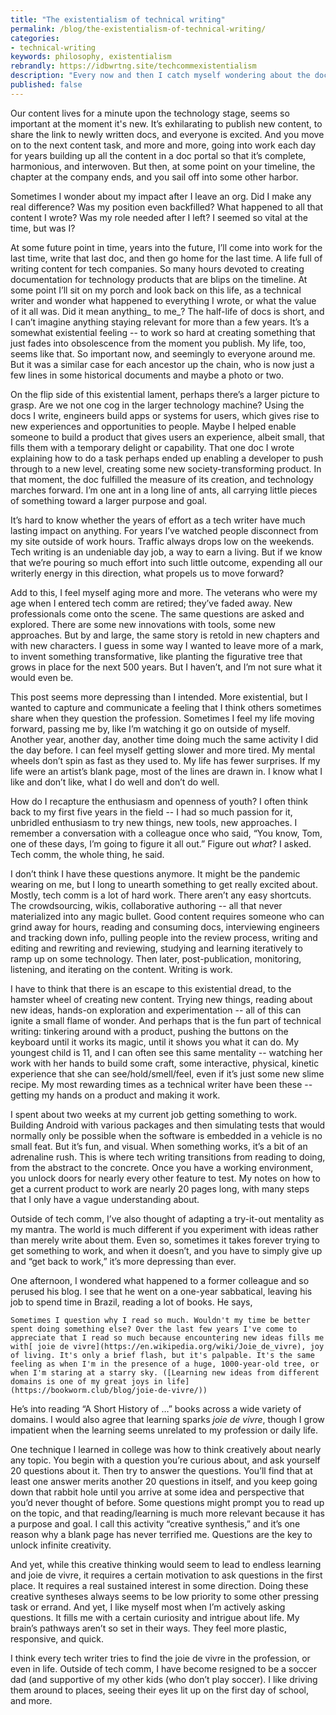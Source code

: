 ```yaml
---
title: "The existentialism of technical writing"
permalink: /blog/the-existentialism-of-technical-writing/
categories:
- technical-writing
keywords: philosophy, existentialism
rebrandly: https://idbwrtng.site/techcommexistentialism
description: "Every now and then I catch myself wondering about the docs I wrote at my old job, looking to see if there has been new content added to the site, any radical redesigns or restructurings, any new doc themes or apparent moves. I’m not sure why I occasionally look, other than mild curiosity, but it’s led me to wonder about my future as well. What seems so important and urgent now is on a countdown timer. No matter what content I’m working on, give it a few years, and this content will probably go the same way, becoming neglected, slowly rotting away and becoming less relevant, less accurate, less needed. Some other writer will inherit the content and wonder about its history or even if it’s needed. The upcoming months will slowly wash the content away, until someone eventually deletes the page."
published: false
---
```





Our content lives for a minute upon the technology stage, seems so important at the moment it's new. It’s exhilarating to publish new content, to share the link to newly written docs, and everyone is excited. And you move on to the next content task, and more and more, going into work each day for years building up all the content in a doc portal so that it’s complete, harmonious, and interwoven. But then, at some point on your timeline, the chapter at the company ends, and you sail off into some other harbor.

Sometimes I wonder about my impact after I leave an org. Did I make any real difference? Was my position even backfilled? What happened to all that content I wrote? Was my role needed after I left? I seemed so vital at the time, but was I?

At some future point in time, years into the future, I’ll come into work for the last time, write that last doc, and then go home for the last time. A life full of writing content for tech companies. So many hours devoted to creating documentation for technology products that are blips on the timeline. At some point I’ll sit on my porch and look back on this life, as a technical writer and wonder what happened to everything I wrote, or what the value of it all was. Did it mean anything_ to me_? The half-life of docs is short, and I can’t imagine anything staying relevant for more than a few years. It’s a somewhat existential feeling -- to work so hard at creating something that just fades into obsolescence from the moment you publish. My life, too, seems like that. So important now, and seemingly to everyone around me. But it was a similar case for each ancestor up the chain, who is now just a few lines in some historical documents and maybe a photo or two.

On the flip side of this existential lament, perhaps there’s a larger picture to grasp. Are we not one cog in the larger technology machine? Using the docs I write, engineers build apps or systems for users, which gives rise to new experiences and opportunities to people. Maybe I helped enable someone to build a product that gives users an experience, albeit small, that fills them with a temporary delight or capability. That one doc I wrote explaining how to do a task perhaps ended up enabling a developer to push through to a new level, creating some new society-transforming product. In that moment, the doc fulfilled the measure of its creation, and technology marches forward. I’m one ant in a long line of ants, all carrying little pieces of something toward a larger purpose and goal.

It’s hard to know whether the years of effort as a tech writer have much lasting impact on anything. For years I’ve watched people disconnect from my site outside of work hours. Traffic always drops low on the weekends. Tech writing is an undeniable day job, a way to earn a living. But if we know that we’re pouring so much effort into such little outcome, expending all our writerly energy in this direction, what propels us to move forward?

Add to this, I feel myself aging more and more. The veterans who were my age when I entered tech comm are retired; they’ve faded away. New professionals come onto the scene. The same questions are asked and explored. There are some new innovations with tools, some new approaches. But by and large, the same story is retold in new chapters and with new characters. I guess in some way I wanted to leave more of a mark, to invent something transformative, like planting the figurative tree that grows in place for the next 500 years. But I haven’t, and I’m not sure what it would even be.

This post seems more depressing than I intended. More existential, but I wanted to capture and communicate a feeling that I think others sometimes share when they question the profession. Sometimes I feel my life moving forward, passing me by, like I’m watching it go on outside of myself. Another year, another day, another time doing much the same activity I did the day before. I can feel myself getting slower and more tired. My mental wheels don’t spin as fast as they used to. My life has fewer surprises. If my life were an artist’s blank page, most of the lines are drawn in. I know what I like and don’t like, what I do well and don’t do well.

How do I recapture the enthusiasm and openness of youth? I often think back to my first five years in the field -- I had so much passion for it, unbridled enthusiasm to try new things, new tools, new approaches. I remember a conversation with a colleague once who said, “You know, Tom, one of these days, I’m going to figure it all out.” Figure out _what_? I asked. Tech comm, the whole thing, he said.

I don’t think I have these questions anymore. It might be the pandemic wearing on me, but I long to unearth something to get really excited about. Mostly, tech comm is a lot of hard work. There aren’t any easy shortcuts. The crowdsourcing, wikis, collaborative authoring -- all that never materialized into any magic bullet. Good content requires someone who can grind away for hours, reading and consuming docs, interviewing engineers and tracking down info, pulling people into the review process, writing and editing and rewriting and reviewing, studying and learning iteratively to ramp up on some technology. Then later, post-publication, monitoring, listening, and iterating on the content. Writing is work.

I have to think that there is an escape to this existential dread, to the hamster wheel of creating new content. Trying new things, reading about new ideas, hands-on exploration and experimentation -- all of this can ignite a small flame of wonder. And perhaps that is the fun part of technical writing: tinkering around with a product, pushing the buttons on the keyboard until it works its magic, until it shows you what it can do. My youngest child is 11, and I can often see this same mentality -- watching her work with her hands to build some craft, some interactive, physical, kinetic experience that she can see/hold/smell/feel, even if it’s just some new slime recipe. My most rewarding times as a technical writer have been these -- getting my hands on a product and making it work.

I spent about two weeks at my current job getting something to work. Building Android with various packages and then simulating tests that would normally only be possible when the software is embedded in a vehicle is no small feat. But it’s fun, and visual. When something works, it’s a bit of an adrenaline rush. This is where tech writing transitions from reading to doing, from the abstract to the concrete. Once you have a working environment, you unlock doors for nearly every other feature to test. My notes on how to get a current product to work are nearly 20 pages long, with many steps that I only have a vague understanding about.

Outside of tech comm, I’ve also thought of adapting a try-it-out mentality as my mantra. The world is much different if you experiment with ideas rather than merely write about them. Even so, sometimes it takes forever trying to get something to work, and when it doesn’t, and you have to simply give up and “get back to work,” it’s more depressing than ever.

One afternoon, I wondered what happened to a former colleague and so perused his blog. I see that he went on a one-year sabbatical, leaving his job to spend time in Brazil, reading a lot of books. He says,


    Sometimes I question why I read so much. Wouldn't my time be better spent doing something else? Over the last few years I've come to appreciate that I read so much because encountering new ideas fills me with[ joie de vivre](https://en.wikipedia.org/wiki/Joie_de_vivre), joy of living. It's only a brief flash, but it's palpable. It's the same feeling as when I'm in the presence of a huge, 1000-year-old tree, or when I'm staring at a starry sky. ([Learning new ideas from different domains is one of my great joys in life](https://bookworm.club/blog/joie-de-vivre/))

He’s into reading “A Short History of …” books across a wide variety of domains. I would also agree that learning sparks _joie de vivre_, though I grow impatient when the learning seems unrelated to my profession or daily life.

One technique I learned in college was how to think creatively about nearly any topic. You begin with a question you’re curious about, and ask yourself 20 questions about it. Then try to answer the questions. You’ll find that at least one answer merits another 20 questions in itself, and you keep going down that rabbit hole until you arrive at some idea and perspective that you’d never thought of before. Some questions might prompt you to read up on the topic, and that reading/learning is much more relevant because it has a purpose and goal. I call this activity “creative synthesis,” and it’s one reason why a blank page has never terrified me. Questions are the key to unlock infinite creativity.

And yet, while this creative thinking would seem to lead to endless learning and joie de vivre, it requires a certain motivation to ask questions in the first place. It requires a real sustained interest in some direction. Doing these creative syntheses always seems to be low priority to some other pressing task or errand. And yet, I like myself most when I’m actively asking questions. It fills me with a certain curiosity and intrigue about life. My brain’s pathways aren’t so set in their ways. They feel more plastic, responsive, and quick.

I think every tech writer tries to find the joie de vivre in the profession, or even in life. Outside of tech comm, I have become resigned to be a soccer dad (and supportive of my other kids (who don’t play soccer). I like driving them around to places, seeing their eyes lit up on the first day of school, and more.
